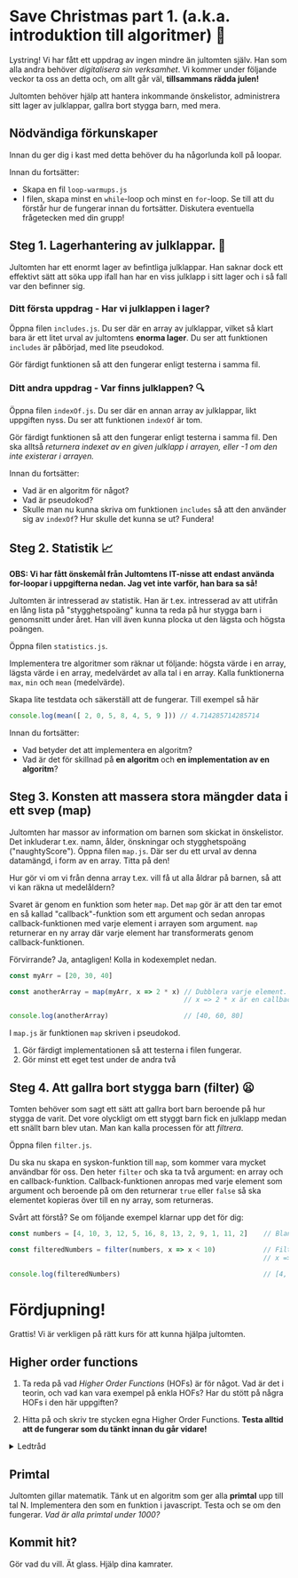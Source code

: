 # Save Christmas part 1. (a.k.a. introduktion till algoritmer) :santa:

Lystring! Vi har fått ett uppdrag av ingen mindre än jultomten själv. Han som alla andra behöver *digitalisera sin verksamhet*. Vi kommer under följande veckor ta oss an detta och, om allt går väl, **tillsammans rädda julen!**

Jultomten behöver hjälp att hantera inkommande önskelistor, administrera sitt lager av julklappar, gallra bort stygga barn, med mera.

## Nödvändiga förkunskaper

Innan du ger dig i kast med detta behöver du ha någorlunda koll på loopar.

Innan du fortsätter:
- Skapa en fil `loop-warmups.js`
- I filen, skapa minst en `while`-loop och minst en `for`-loop. Se till att du förstår hur de fungerar innan du fortsätter. Diskutera eventuella frågetecken med din grupp!

## Steg 1. Lagerhantering av julklappar. :gift:

Jultomten har ett enormt lager av befintliga julklappar. Han saknar dock ett effektivt sätt att söka upp ifall han har en viss julklapp i sitt lager och i så fall var den befinner sig.

### Ditt första uppdrag - Har vi julklappen i lager?

Öppna filen `includes.js`. Du ser där en array av julklappar, vilket så klart bara är ett litet urval av jultomtens **enorma lager**. Du ser att funktionen `includes` är påbörjad, med lite pseudokod. 

Gör färdigt funktionen så att den fungerar enligt testerna i samma fil.

### Ditt andra uppdrag - Var finns julklappen? :mag:

Öppna filen `indexOf.js`. Du ser där en annan array av julklappar, likt uppgiften nyss. Du ser att funktionen `indexOf` är tom.

Gör färdigt funktionen så att den fungerar enligt testerna i samma fil. Den ska alltså *returnera indexet av en given julklapp i arrayen, eller -1 om den inte existerar i arrayen.*

Innan du fortsätter:
- Vad är en algoritm för något?
- Vad är pseudokod?
- Skulle man nu kunna skriva om funktionen `includes` så att den använder sig av `indexOf`? Hur skulle det kunna se ut? Fundera!

## Steg 2. Statistik :chart_with_upwards_trend:

**OBS: Vi har fått önskemål från Jultomtens IT-nisse att endast använda for-loopar i uppgifterna nedan. Jag vet inte varför, han bara sa så!**

Jultomten är intresserad av statistik. Han är t.ex. intresserad av att utifrån en lång lista på "stygghetspoäng" kunna ta reda på hur stygga barn i genomsnitt under året. Han vill även kunna plocka ut den lägsta och högsta poängen.

Öppna filen `statistics.js`.

Implementera tre algoritmer som räknar ut följande: högsta värde i en array, lägsta värde i en array, medelvärdet av alla tal i en array. Kalla funktionerna `max`, `min` och `mean` (medelvärde).

Skapa lite testdata och säkerställ att de fungerar. Till exempel så här

````javascript
console.log(mean([ 2, 0, 5, 8, 4, 5, 9 ])) // 4.714285714285714
````

Innan du fortsätter:
- Vad betyder det att implementera en algoritm?
- Vad är det för skillnad på **en algoritm** och **en implementation av en algoritm**?

## Steg 3. Konsten att massera stora mängder data i ett svep (map)

Jultomten har massor av information om barnen som skickat in önskelistor. Det inkluderar t.ex. namn, ålder, önskningar och stygghetspoäng ("naughtyScore"). Öppna filen `map.js`. Där ser du ett urval av denna datamängd, i form av en array. Titta på den!

Hur gör vi om vi från denna array t.ex. vill få ut alla åldrar på barnen, så att vi kan räkna ut medelåldern?

Svaret är genom en funktion som heter `map`. Det `map` gör är att den tar emot en så kallad "callback"-funktion som ett argument och sedan anropas callback-funktionen med varje element i arrayen som argument. `map` returnerar en ny array där varje element har transformerats genom callback-funktionen.

Förvirrande? Ja, antagligen! Kolla in kodexemplet nedan.

````javascript
const myArr = [20, 30, 40]

const anotherArray = map(myArr, x => 2 * x) // Dubblera varje element.
                                            // x => 2 * x är en callback-funktion som dubblar ett värde.

console.log(anotherArray)                   // [40, 60, 80]
````

I `map.js` är funktionen `map` skriven i pseudokod.

1. Gör färdigt implementationen så att testerna i filen fungerar.
2. Gör minst ett eget test under de andra två

## Steg 4. Att gallra bort stygga barn (filter) :frowning:

Tomten behöver som sagt ett sätt att gallra bort barn beroende på hur stygga de varit. Det vore olyckligt om ett styggt barn fick en julklapp medan ett snällt barn blev utan. Man kan kalla processen för att *filtrera*.

Öppna filen `filter.js`.

Du ska nu skapa en syskon-funktion till `map`, som kommer vara mycket användbar för oss. Den heter `filter` och ska ta två argument: en array och en callback-funktion. Callback-funktionen anropas med varje element som argument och beroende på om den returnerar `true` eller `false` så ska elementet kopieras över till en ny array, som returneras.

Svårt att förstå? Se om följande exempel klarnar upp det för dig:

````javascript
const numbers = [4, 10, 3, 12, 5, 16, 8, 13, 2, 9, 1, 11, 2]    // Blandade nummer

const filteredNumbers = filter(numbers, x => x < 10)            // Filtrerar bort alla tal som inte uppfyller villkoret x < 10
                                                                // x => x < 10 är en callback-funktion som returnerar true eller false

console.log(filteredNumbers)                                    // [4, 3, 5, 8, 2, 9, 1, 2]
````

# Fördjupning!

Grattis! Vi är verkligen på rätt kurs för att kunna hjälpa jultomten.

## Higher order functions

1. Ta reda på vad *Higher Order Functions* (HOFs) är för något. Vad är det i teorin, och vad kan vara exempel på enkla HOFs? Har du stött på några HOFs i den här uppgiften?

2. Hitta på och skriv tre stycken egna Higher Order Functions. **Testa alltid att de fungerar som du tänkt innan du går vidare!**

<details>
<summary>Ledtråd</summary>

Gör t.ex. en funktion som heter `runTwice`. Den tar en callback-funktion som argument och anropar den två gånger.

</details>

## Primtal

Jultomten gillar matematik. Tänk ut en algoritm som ger alla **primtal** upp till tal N. Implementera den som en funktion i javascript. Testa och se om den fungerar. *Vad är alla primtal under 1000?*

## Kommit hit?

Gör vad du vill. Ät glass. Hjälp dina kamrater.
